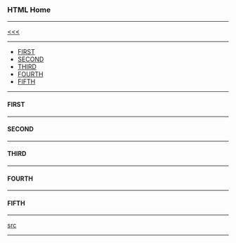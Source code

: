 
### HTML Home

---

[<<<]()

---

* <a href="#1">FIRST</a>
* <a href="#2">SECOND</a>
* <a href="#3">THIRD</a>
* <a href="#4">FOURTH</a>
* <a href="#5">FIFTH</a>

---

<h4 id="1">FIRST</h4>

---

<h4 id="2">SECOND</h4>

---

<h4 id="3">THIRD</h4>

---

<h4 id="4">FOURTH</h4>

---

<h4 id="5">FIFTH</h4>

---

[src](https://www.tutorialspoint.com/html/index.htm)

---
